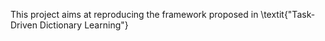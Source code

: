 This project aims at reproducing the framework proposed in \textit{"Task-Driven Dictionary Learning"}
